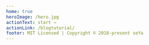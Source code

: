 ```yaml
---
home: true
heroImage: /hero.jpg
actionText: start →
actionLink: /blogtutorial/
footer: MIT Licensed | Copyright © 2018-present seYa
---
```

